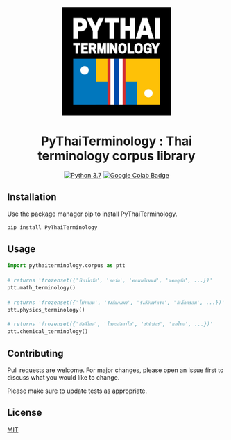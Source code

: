 <div align="center">
  <img src="https://github.com/khunfloat/pythaiterminology/blob/main/PyThaiTerminology_logo.jpg" widtd=250 height=250/>
  <h1>PyThaiTerminology : Thai terminology corpus library</h1>
  <!--<a href="https://pypi.python.org/pypi/pythainlp"><img alt="pypi" src="https://img.shields.io/pypi/v/pythainlp.svg"/></a>--!>
  <a href="https://www.python.org/downloads/release/python-370/"><img alt="Python 3.7" src="https://img.shields.io/badge/python-3.7-blue.svg"/></a>
  <a href="https://colab.research.google.com/github/PyThaiNLP/tutorials/blob/master/source/notebooks/pythainlp_get_started.ipynb"><img alt="Google Colab Badge" src="https://badgen.net/badge/Launch%20Quick%20Start%20Guide/on%20Google%20Colab/blue?icon=terminal"/></a>
</div>

## Installation

Use the package manager pip to install PyThaiTerminology.

```bash
pip install PyThaiTerminology
```

## Usage

```python
import pythaiterminology.corpus as ptt

# returns 'frozenset({'พิทาโกรัส', 'คอร์ด', 'คอมพลีเมนต์', 'แคลคูลัส', ...})'
ptt.math_terminology()

# returns 'frozenset({'โปรตอน', 'รังสีแกมมา', 'รังสีอินฟาเรด', 'อิเล็กตรอน', ...})'
ptt.physics_terminology()

# returns 'frozenset({'อัลดีไฮด์', 'โลหะอัลคาไล', 'บัฟเฟอร์', 'แคโทด', ...})'
ptt.chemical_terminology()
```

## Contributing
Pull requests are welcome. For major changes, please open an issue first to discuss what you would like to change.

Please make sure to update tests as appropriate.

## License
[MIT](https://choosealicense.com/licenses/mit/)
